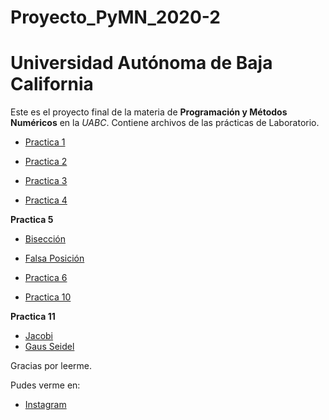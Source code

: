 # Proyecto_PyMN_2020-2
# Universidad Autónoma de Baja California

Este es el proyecto final de la materia de **Programación y Métodos Numéricos** en la _UABC_. Contiene archivos de las prácticas de Laboratorio.

* [Practica 1](https://github.com/florjordan/Proyecto_PyMN_2020-2/tree/main/Practica%201)

* [Practica 2](https://github.com/florjordan/Proyecto_PyMN_2020-2/tree/main/Practica%202)

* [Practica 3](https://github.com/florjordan/Proyecto_PyMN_2020-2/tree/main/Practica%203)

* [Practica 4](https://github.com/florjordan/Proyecto_PyMN_2020-2/tree/main/Practica%204)

**Practica 5**
* [Bisección](https://github.com/florjordan/Proyecto_PyMN_2020-2/blob/main/Practica%205/Bisecci%C3%B3n.cpp)
* [Falsa Posición](https://github.com/florjordan/Proyecto_PyMN_2020-2/blob/main/Practica%205/Falsa%20posici%C3%B3n.cpp)

* [Practica 6](https://github.com/florjordan/Proyecto_PyMN_2020-2/blob/main/Practica%206/Practica%206.cpp)

* [Practica 10](https://github.com/florjordan/Proyecto_PyMN_2020-2/blob/main/Practica%2010/Practica%2010.cpp)

**Practica 11**
* [Jacobi](https://github.com/florjordan/Proyecto_PyMN_2020-2/blob/main/Practica%2011/Jacobi.cpp)
* [Gaus Seidel](https://github.com/florjordan/Proyecto_PyMN_2020-2/blob/main/Practica%2011/GaussSeidel.cpp)

Gracias por leerme. 

Pudes verme en:
* [Instagram](https://www.instagram.com/flor.jordan/)
